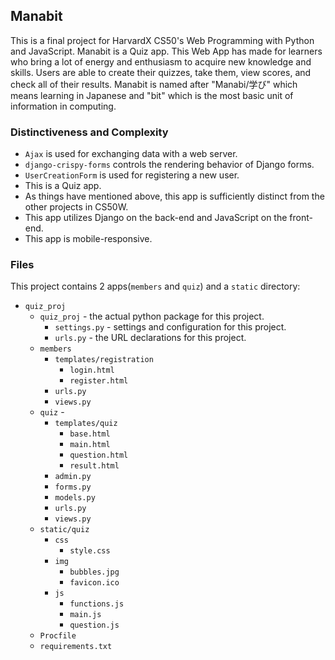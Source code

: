 ## Manabit
This is a final project for HarvardX CS50's Web Programming with Python and JavaScript. Manabit is a Quiz app. This Web App has made for learners who bring a lot of energy and enthusiasm to acquire new knowledge and skills. Users are able to create their quizzes, take them, view scores, and check all of their results. Manabit is named after "Manabi/学び" which means learning in Japanese and "bit" which is the most basic unit of information in computing.

### Distinctiveness and Complexity
  - `Ajax` is used for exchanging data with a web server.
  - `django-crispy-forms` controls the rendering behavior of Django forms.
  - `UserCreationForm` is used for registering a new user.
  - This is a Quiz app.
  - As things have mentioned above, this app is sufficiently distinct from the other projects in CS50W. 
  - This app utilizes Django on the back-end and JavaScript on the front-end.
  - This app is mobile-responsive.

### Files
This project contains 2 apps(`members` and `quiz`) and a `static` directory:
* `quiz_proj`
  * `quiz_proj` - the actual python package for this project.
    * `settings.py` - settings and configuration for this project.
    * `urls.py` - the URL declarations for this project.
  * `members`
    * `templates/registration`
      * `login.html`
      * `register.html`
    * `urls.py`
    * `views.py`
  * `quiz` -
    * `templates/quiz`
      * `base.html`
      * `main.html`
      * `question.html`
      * `result.html`
    * `admin.py`
    * `forms.py`
    * `models.py`
    * `urls.py`
    * `views.py`
  * `static/quiz`
    * `css`
      * `style.css`
    * `img`
      * `bubbles.jpg`
      * `favicon.ico`
    * `js`
      * `functions.js`
      * `main.js`
      * `question.js`
  * `Procfile`
  * `requirements.txt`

